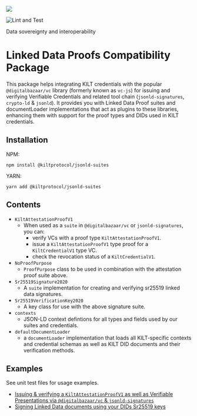 [![](https://user-images.githubusercontent.com/39338561/122415864-8d6a7c00-cf88-11eb-846f-a98a936f88da.png)
](https://kilt.io)

![Lint and Test](https://github.com/KILTprotocol/sdk-js/workflows/Lint%20and%20Test/badge.svg)

Data sovereignty and interoperability

# Linked Data Proofs Compatibility Package

This package helps integrating KILT credentials with the popular `@digitalbazaar/vc` library (formerly known as `vc-js`) for issuing and verifying Verifiable Credentials and related tool chain (`jsonld-signatures`, `crypto-ld` & `jsonld`).
It provides you with Linked Data Proof suites and documentLoader implementations that act as plugins to these libraries, enhancing them with support for the proof types and DIDs used in KILT credentials.

## Installation

NPM:

```
npm install @kiltprotocol/jsonld-suites
```

YARN:

```
yarn add @kiltprotocol/jsonld-suites
```

## Contents

- `KiltAttestationProofV1`
  - When used as a `suite` in `@digitalbazaar/vc` or `jsonld-signatures`, you can:
    - verify VCs with a proof type `KiltAttestationProofV1`.
    - issue a `KiltAttestationProofV1` type proof for a `KiltCredentialV1` type VC.
    - check the revocation status of a `KiltCredentialV1`.
- `NoProofPurpose`
  - `ProofPurpose` class to be used in combination with the attestation proof suite above.
- `Sr25519Signature2020`
  - A `suite` implementation for creating and verifying sr25519 linked data signatures.
- `Sr25519VerificationKey2020`
  - A key class for use with the above signature suite.
- `contexts`
  - JSON-LD context defintions for all types and fields used by our suites and credentials.
- `defaultDocumentLoader`
  - a `documentLoader` implementation that loads all KILT-specific contexts and credential schemas as well as KILT DID documents and their verification methods.

## Examples

See unit test files for usage examples.

- [Issuing & verifying a `KiltAttestationProofV1` as well as Verifiable Presentations via `@digitalbazaar/vc` & `jsonld-signatures`](./src/suites/KiltAttestationProofV1.spec.ts)
- [Signing Linked Data documents using your DIDs Sr25519 keys](./src/suites/Sr25519Signature2020.spec.ts)
